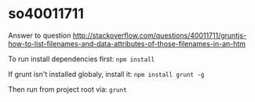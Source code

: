 # so40011711


Answer to question http://stackoverflow.com/questions/40011711/gruntjs-how-to-list-filenames-and-data-attributes-of-those-filenames-in-an-htm


To run install dependencies first:
```npm install```

If grunt isn't installed globaly, install it:
```npm install grunt -g```

Then run from project root via:
```grunt```
